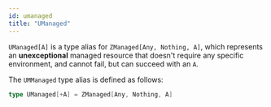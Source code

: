```yaml
---
id: umanaged
title: "UManaged"
---
```


`UManaged[A]` is a type alias for `ZManaged[Any, Nothing, A]`, which represents an **unexceptional** managed resource that doesn't require any specific environment, and cannot fail, but can succeed with an `A`.
 

The `UMManaged` type alias is defined as follows:

```scala
type UManaged[+A] = ZManaged[Any, Nothing, A]
```
